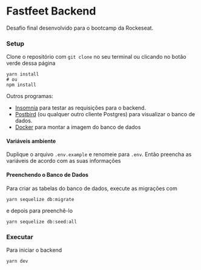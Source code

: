 # Fastfeet Backend
Desafio final desenvolvido para o bootcamp da Rockeseat.

### Setup
Clone o repositório com `git clone` no seu terminal ou clicando no botão verde dessa página
```
yarn install
# ou
npm install
```

Outros programas:

* [Insomnia](https://insomnia.rest/) para testar as requisições para o backend.
* [Postbird](https://www.electronjs.org/apps/postbird) (ou qualquer outro cliente
Postgres) para visualizar o banco de dados.
* [Docker](https://www.docker.com/) para montar a imagem do banco de dados

#### Variáveis ambiente
Duplique o arquivo `.env.example` e renomeie para `.env`. Então preencha as variáveis
de acordo com as suas informações


#### Preenchendo o Banco de Dados
Para criar as tabelas do banco de dados, execute as migrações com

```
yarn sequelize db:migrate
```

e depois para preenchê-lo

```
yarn sequelize db:seed:all
```

### Executar
Para iniciar o backend

```
yarn dev
```

